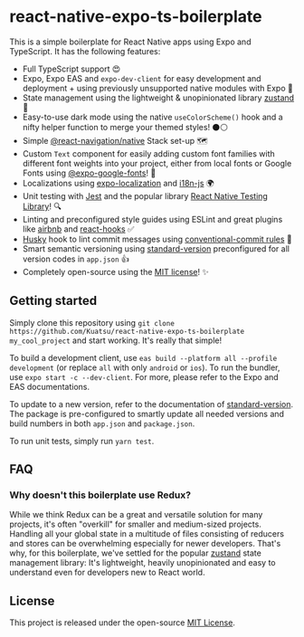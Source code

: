 # react-native-expo-ts-boilerplate

This is a simple boilerplate for React Native apps using Expo and TypeScript. It has the following features:
* Full TypeScript support 😍
* Expo, Expo EAS and `expo-dev-client` for easy development and deployment + using previously unsupported native modules with Expo 🚀
* State management using the lightweight & unopinionated library [zustand](https://github.com/pmndrs/zustand) 🐻
* Easy-to-use dark mode using the native `useColorScheme()` hook and a nifty helper function to merge your themed styles! ⚫️⚪️
* Simple [@react-navigation/native](https://github.com/react-navigation/react-navigation) Stack set-up 🗺
* Custom `Text` component for easily adding custom font families with different font weights into your project, either from local fonts or Google Fonts using [@expo-google-fonts](https://docs.expo.dev/guides/using-custom-fonts/)! 📝
* Localizations using [expo-localization](https://docs.expo.dev/versions/latest/sdk/localization/) and [i18n-js](https://www.npmjs.com/package/i18n-js) 🌍
* Unit testing with [Jest](https://github.com/facebook/jest) and the popular library [React Native Testing Library](https://github.com/callstack/react-native-testing-library)! 🔍
* Linting and preconfigured style guides using ESLint and great plugins like [airbnb](https://github.com/airbnb/javascript) and [react-hooks](https://www.npmjs.com/package/eslint-plugin-react-hooks) ✅
* [Husky](https://github.com/typicode/husky) hook to lint commit messages using [conventional-commit rules](https://github.com/conventional-changelog/commitlint) 🥸
* Smart semantic versioning using [standard-version](https://github.com/conventional-changelog/standard-version) preconfigured for all version codes in `app.json` 👍
* Completely open-source using the [MIT license](https://github.com/Kuatsu/react-native-expo-ts-boilerplate/blob/master/LICENSE)! ✨

## Getting started
Simply clone this repository using `git clone https://github.com/Kuatsu/react-native-expo-ts-boilerplate my_cool_project` and start working. It's really that simple!

To build a development client, use `eas build --platform all --profile development` (or replace `all` with only `android` or `ios`). To run the bundler, use `expo start -c --dev-client`. For more, please refer to the Expo and EAS documentations.

To update to a new version, refer to the documentation of [standard-version](https://github.com/conventional-changelog/standard-version). The package is pre-configured to smartly update all needed versions and build numbers in both `app.json` and `package.json`.

To run unit tests, simply run `yarn test`.

## FAQ
### Why doesn't this boilerplate use Redux?
While we think Redux can be a great and versatile solution for many projects, it's often "overkill" for smaller and medium-sized projects. Handling all your global state in a multitude of files consisting of reducers and stores can be overwhelming especially for newer developers. That's why, for this boilerplate, we've settled for the popular [zustand](https://github.com/pmndrs/zustand) state management library: It's lightweight, heavily unopinionated and easy to understand even for developers new to React world.

## License
This project is released under the open-source [MIT License](https://github.com/Kuatsu/react-native-expo-ts-boilerplate/blob/master/LICENSE).
